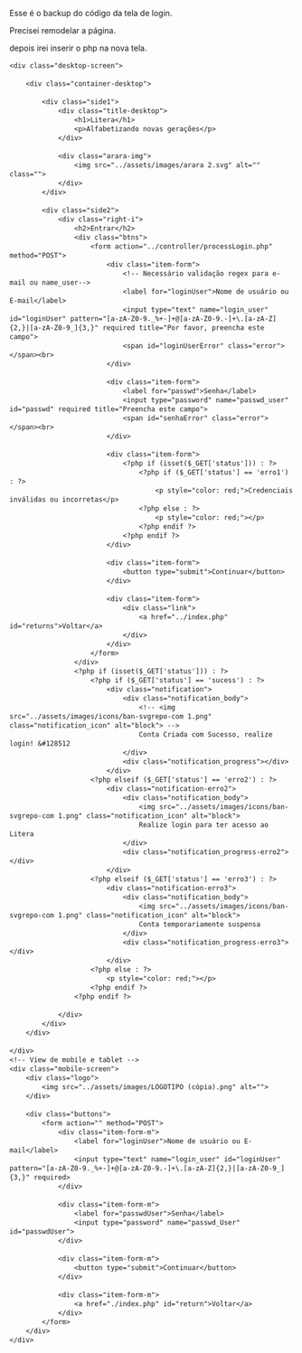 
Esse é o backup do código da tela de login.

Precisei remodelar a página.

depois irei inserir o php na nova tela.

<!-- View de desktop -->
    <div class="desktop-screen">

        <div class="container-desktop">

            <div class="side1">
                <div class="title-desktop">
                    <h1>Litera</h1>
                    <p>Alfabetizando novas gerações</p>
                </div>

                <div class="arara-img">
                    <img src="../assets/images/arara 2.svg" alt="" class="">
                </div>
            </div>

            <div class="side2">
                <div class="right-i">
                    <h2>Entrar</h2>
                    <div class="btns">
                        <form action="../controller/processLogin.php" method="POST">
                            <div class="item-form">
                                <!-- Necessário validação regex para e-mail ou name_user-->
                                <label for="loginUser">Nome de usuário ou E-mail</label>
                                <input type="text" name="login_user" id="loginUser" pattern="[a-zA-Z0-9._%+-]+@[a-zA-Z0-9.-]+\.[a-zA-Z]{2,}|[a-zA-Z0-9_]{3,}" required title="Por favor, preencha este campo">
                                <span id="loginUserError" class="error"></span><br>
                            </div>

                            <div class="item-form">
                                <label for="passwd">Senha</label>
                                <input type="password" name="passwd_user" id="passwd" required title="Preencha este campo">
                                <span id="senhaError" class="error"></span><br>
                            </div>

                            <div class="item-form">
                                <?php if (isset($_GET['status'])) : ?>
                                    <?php if ($_GET['status'] == 'erro1') : ?>
                                        <p style="color: red;">Credenciais inválidas ou incorretas</p>
                                    <?php else : ?>
                                        <p style="color: red;"></p>
                                    <?php endif ?>
                                <?php endif ?>
                            </div>

                            <div class="item-form">
                                <button type="submit">Continuar</button>
                            </div>

                            <div class="item-form">
                                <div class="link">
                                    <a href="../index.php" id="returns">Voltar</a>
                                </div>
                            </div>
                        </form>
                    </div>
                    <?php if (isset($_GET['status'])) : ?>
                        <?php if ($_GET['status'] == 'sucess') : ?>
                            <div class="notification">
                                <div class="notification_body">
                                    <!-- <img src="../assets/images/icons/ban-svgrepo-com 1.png" class="notification_icon" alt="block"> -->
                                    Conta Criada com Sucesso, realize login! &#128512
                                </div>
                                <div class="notification_progress"></div>
                            </div>
                        <?php elseif ($_GET['status'] == 'erro2') : ?>
                            <div class="notification-erro2">
                                <div class="notification_body">
                                    <img src="../assets/images/icons/ban-svgrepo-com 1.png" class="notification_icon" alt="block">
                                    Realize login para ter acesso ao Litera
                                </div>
                                <div class="notification_progress-erro2"></div>
                            </div>
                        <?php elseif ($_GET['status'] == 'erro3') : ?>
                            <div class="notification-erro3">
                                <div class="notification_body">
                                    <img src="../assets/images/icons/ban-svgrepo-com 1.png" class="notification_icon" alt="block">
                                    Conta temporariamente suspensa
                                </div>
                                <div class="notification_progress-erro3"></div>
                            </div>
                        <?php else : ?>
                            <p style="color: red;"></p>
                        <?php endif ?>
                    <?php endif ?>

                </div>
            </div>
        </div>

    </div>
    <!-- View de mobile e tablet -->
    <div class="mobile-screen">
        <div class="logo">
            <img src="../assets/images/LOGOTIPO (cópia).png" alt="">
        </div>

        <div class="buttons">
            <form action="" method="POST">
                <div class="item-form-m">
                    <label for="loginUser">Nome de usuário ou E-mail</label>
                    <input type="text" name="login_user" id="loginUser" pattern="[a-zA-Z0-9._%+-]+@[a-zA-Z0-9.-]+\.[a-zA-Z]{2,}|[a-zA-Z0-9_]{3,}" required>
                </div>

                <div class="item-form-m">
                    <label for="passwdUser">Senha</label>
                    <input type="password" name="passwd_User" id="passwdUser">
                </div>

                <div class="item-form-m">
                    <button type="submit">Continuar</button>
                </div>

                <div class="item-form-m">
                    <a href="./index.php" id="return">Voltar</a>
                </div>
            </form>
        </div>
    </div> 